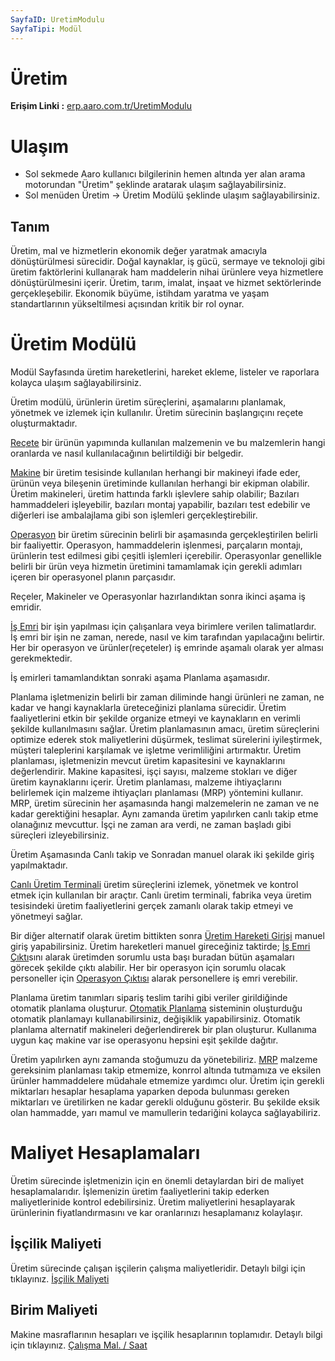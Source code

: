 ```yaml
---
SayfaID: UretimModulu
SayfaTipi: Modül
---
```


# Üretim

**Erişim Linki :** [erp.aaro.com.tr/UretimModulu](erp.aaro.com.tr/UretimModulu)

# Ulaşım

- Sol sekmede Aaro kullanıcı bilgilerinin hemen altında yer alan arama motorundan "Üretim" şeklinde aratarak ulaşım sağlayabilirsiniz.
- Sol menüden Üretim -> Üretim Modülü şeklinde ulaşım sağlayabilirsiniz. 

## Tanım 

Üretim, mal ve hizmetlerin ekonomik değer yaratmak amacıyla dönüştürülmesi sürecidir. 
Doğal kaynaklar, iş gücü, sermaye ve teknoloji gibi üretim faktörlerini kullanarak ham maddelerin nihai ürünlere veya hizmetlere dönüştürülmesini içerir. 
Üretim, tarım, imalat, inşaat ve hizmet sektörlerinde gerçekleşebilir. 
Ekonomik büyüme, istihdam yaratma ve yaşam standartlarının yükseltilmesi açısından kritik bir rol oynar. 


# Üretim Modülü 

Modül Sayfasında üretim hareketlerini, hareket ekleme, listeler ve raporlara kolayca ulaşım sağlayabilirsiniz.


Üretim modülü, ürünlerin üretim süreçlerini, aşamalarını planlamak, yönetmek ve izlemek için kullanılır.
Üretim sürecinin başlangıçını reçete oluşturmaktadır. 

[Reçete](../Uretim/Recete.md) bir ürünün yapımında kullanılan malzemenin ve bu malzemlerin hangi oranlarda ve nasıl kullanılacağının belirtildiği bir belgedir.

[Makine](../Uretim/MakineListesi.md) bir üretim tesisinde kullanılan herhangi bir makineyi ifade eder, ürünün veya bileşenin üretiminde kullanılan herhangi bir ekipman olabilir. 
Üretim makineleri, üretim hattında farklı işlevlere sahip olabilir; 
Bazıları hammaddeleri işleyebilir, bazıları montaj yapabilir, bazıları test edebilir ve diğerleri ise ambalajlama gibi son işlemleri gerçekleştirebilir.

[Operasyon](../Uretim/OperasyonListesi.md) bir üretim sürecinin belirli bir aşamasında gerçekleştirilen belirli bir faaliyettir. 
Operasyon, hammaddelerin işlenmesi, parçaların montajı, ürünlerin test edilmesi gibi çeşitli işlemleri içerebilir. 
Operasyonlar genellikle belirli bir ürün veya hizmetin üretimini tamamlamak için gerekli adımları içeren bir operasyonel planın parçasıdır.

Reçeler, Makineler ve Operasyonlar hazırlandıktan sonra ikinci aşama iş emridir.

[İş Emri](../Uretim/IsEmri.md) bir işin yapılması için çalışanlara veya birimlere verilen talimatlardır. 
İş emri bir işin ne zaman, nerede, nasıl ve kim tarafından yapılacağını belirtir.
Her bir operasyon ve ürünler(reçeteler) iş emrinde aşamalı olarak yer alması gerekmektedir.

İş emirleri tamamlandıktan sonraki aşama Planlama aşamasıdır.

Planlama işletmenizin belirli bir zaman diliminde hangi ürünleri ne zaman, ne kadar ve hangi kaynaklarla üreteceğinizi planlama sürecidir. 
Üretim faaliyetlerini etkin bir şekilde organize etmeyi ve kaynakların en verimli şekilde kullanılmasını sağlar.
Üretim planlamasının amacı, üretim süreçlerini optimize ederek stok maliyetlerini düşürmek, teslimat sürelerini iyileştirmek, müşteri taleplerini karşılamak ve işletme verimliliğini artırmaktır.
Üretim planlaması, işletmenizin mevcut üretim kapasitesini ve kaynaklarını değerlendirir. 
Makine kapasitesi, işçi sayısı, malzeme stokları ve diğer üretim kaynaklarını içerir.
Üretim planlaması, malzeme ihtiyaçlarını belirlemek için malzeme ihtiyaçları planlaması (MRP) yöntemini kullanır. 
MRP, üretim sürecinin her aşamasında hangi malzemelerin ne zaman ve ne kadar gerektiğini hesaplar.
Aynı zamanda üretim yapılırken canlı takip etme olanağınız mevcuttur. İşçi ne zaman ara verdi, ne zaman başladı gibi süreçleri izleyebilirsiniz.

Üretim Aşamasında Canlı takip ve Sonradan manuel olarak iki şekilde giriş yapılmaktadır. 

[Canlı Üretim Terminali](../Uretim/Terminal.md) üretim süreçlerini izlemek, yönetmek ve kontrol etmek için kullanılan bir araçtır. 
Canlı üretim terminali, fabrika veya üretim tesisindeki üretim faaliyetlerini gerçek zamanlı olarak takip etmeyi ve yönetmeyi sağlar. 

Bir diğer alternatif olarak üretim bittikten sonra [Üretim Hareketi Girişi](../Uretim/HizliUretimHareketi.md) manuel giriş yapabilirsiniz.
Üretim hareketleri manuel gireceğiniz taktirde;
[İş Emri Çıktı](../Uretim/IsEmriCıktı.md)sını alarak üretimden sorumlu usta başı buradan bütün aşamaları görecek şekilde çıktı alabilir.
Her bir operasyon için sorumlu olacak personeller için [Operasyon Çıktısı](../Uretim/OperasyonCikti.md) alarak personellere iş emri verebilir.

Planlama üretim tanımları sipariş teslim tarihi gibi veriler girildiğinde otomatik planlama oluşturur.
[Otomatik Planlama](../Uretim/OtomatikPlanlama.md) sisteminin oluşturduğu otomatik planlamayı kullanabilirsiniz, değişiklik yapabilirsiniz.
Otomatik planlama alternatif makineleri değerlendirerek bir plan oluşturur. Kullanıma uygun kaç makine var ise operasyonu hepsini eşit şekilde dağıtır. 

Üretim yapılırken aynı zamanda stoğumuzu da yönetebiliriz. 
[MRP](../Uretim/Mrp.md) malzeme gereksinim planlaması takip etmemize, konrrol altında tutmamıza ve eksilen ürünler hammaddelere müdahale etmemize yardımcı olur. 
Üretim için gerekli miktarları hesaplar hesaplama yaparken depoda bulunması gereken miktarları ve üretilirken ne kadar gerekli olduğunu gösterir.
Bu şekilde eksik olan hammadde, yarı mamul ve mamullerin tedariğini kolayca sağlayabiliriz.


# Maliyet Hesaplamaları 

Üretim sürecinde işletmenizin için en önemli detaylardan biri de maliyet hesaplamalarıdır.
İşlemenizin üretim faaliyetlerini takip ederken maliyetlerinide kontrol edebilirsiniz.
Üretim maliyetlerini hesaplayarak ürünlerinin fiyatlandırmasını ve kar oranlarınızı hesaplamanız kolaylaşır.

## İşçilik Maliyeti 

Üretim sürecinde çalışan işçilerin çalışma maliyetleridir. Detaylı bilgi için tıklayınız. [İşçilik Maliyeti](../Uretim/İscilikMaliyeti.md)

## Birim Maliyeti

Makine masraflarının hesapları ve işçilik hesaplarının toplamıdır. Detaylı bilgi için tıklayınız. [Çalışma Mal. / Saat](../Uretim/BirimMaliyeti.md)


